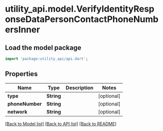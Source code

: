 # utility_api.model.VerifyIdentityResponseDataPersonContactPhoneNumbersInner

## Load the model package
```dart
import 'package:utility_api/api.dart';
```

## Properties
Name | Type | Description | Notes
------------ | ------------- | ------------- | -------------
**type** | **String** |  | [optional] 
**phoneNumber** | **String** |  | [optional] 
**network** | **String** |  | [optional] 

[[Back to Model list]](../README.md#documentation-for-models) [[Back to API list]](../README.md#documentation-for-api-endpoints) [[Back to README]](../README.md)


